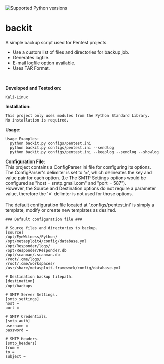 ![Supported Python versions](https://img.shields.io/badge/python-3.9-green.svg)

# backit
A simple backup script used for Pentest projects.
+ Use a custom list of files and directories for backup job.
+ Generates logfile.
+ E-mail logfile option available.
+ Uses TAR Format.
<br>

**Developed and Tested on:**
```
Kali-Linux
```

**Installation:**
```
This project only uses modules from the Python Standard Library.
No installation is required.
```

**Usage:**
```
Usage Examples:
  python backit.py configs/pentest.ini
  python backit.py configs/pentest.ini --sendlog
  python backit.py configs/pentest.ini --keeplog --sendlog --showlog
```

**Configuration File:**
<br>
This project contains a ConfigParser ini file for configuring its options.<br>
The ConfigParser's delimiter is set to '=', which delineates the key and value pair for each option. (I.e The SMTP Settings options would be configured as "host = smtp.gmail.com" and "port = 587").<br>
However, the Source and Destination options do not require a parameter value, therefore the '=' delimter is not used for those options.<br>
<br>
The default configuration file located at '.configs/pentest.ini' is simply a template, modify or create new templates as desired.<br>
```
### Default configuration file ###

# Source files and directories to backup.
[source]
/opt/EyeWitness/Python/
/opt/metasploit4/config/database.yml
/opt/Responder/logs/
/opt/Responder/Responder.db
/opt/scanman/.scanman.db
/root/.cme/logs/
/root/.cme/workspaces/
/usr/share/metasploit-framework/config/database.yml

# Destination backup filepath.
[destination]
/opt/backups

# SMTP Server Settings.
[smtp_settings]
host = 
port =

# SMTP Credentials.
[smtp_auth]
username = 
password = 

# SMTP Headers.
[smtp_headers]
from = 
to = 
subject = 
```